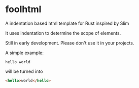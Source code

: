 # foolhtml
A indentation based html template for Rust inspired by Slim

It uses indentation to determine the scope of elements.

Still in early development. Please don't use it in your projects.

A simple example:
```
hello world
```
will be turned into
```html
<hello>world</hello>
```
